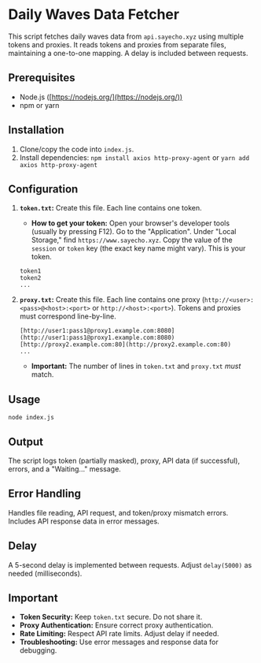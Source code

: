 # Daily Waves Data Fetcher

This script fetches daily waves data from `api.sayecho.xyz` using multiple tokens and proxies. It reads tokens and proxies from separate files, maintaining a one-to-one mapping.  A delay is included between requests.

## Prerequisites

*   Node.js ([https://nodejs.org/](https://nodejs.org/))
*   npm or yarn

## Installation

1.  Clone/copy the code into `index.js`.
2.  Install dependencies: `npm install axios http-proxy-agent` or `yarn add axios http-proxy-agent`

## Configuration

1.  **`token.txt`:** Create this file. Each line contains one token.

    *   **How to get your token:** Open your browser's developer tools (usually by pressing F12). Go to the "Application". Under "Local Storage," find `https://www.sayecho.xyz`. Copy the value of the `session` or `token` key (the exact key name might vary).  This is your token.

    ```
    token1
    token2
    ...
    ```

2.  **`proxy.txt`:** Create this file. Each line contains one proxy (`http://<user>:<pass>@<host>:<port>` or `http://<host>:<port>`).  Tokens and proxies must correspond line-by-line.

    ```
    [http://user1:pass1@proxy1.example.com:8080](http://user1:pass1@proxy1.example.com:8080)
    [http://proxy2.example.com:80](http://proxy2.example.com:80)
    ...
    ```

    *   **Important:** The number of lines in `token.txt` and `proxy.txt` *must* match.

## Usage

`node index.js`

## Output

The script logs token (partially masked), proxy, API data (if successful), errors, and a "Waiting..." message.

## Error Handling

Handles file reading, API request, and token/proxy mismatch errors.  Includes API response data in error messages.

## Delay

A 5-second delay is implemented between requests.  Adjust `delay(5000)` as needed (milliseconds).

## Important

*   **Token Security:** Keep `token.txt` secure. Do not share it.
*   **Proxy Authentication:** Ensure correct proxy authentication.
*   **Rate Limiting:** Respect API rate limits. Adjust delay if needed.
*   **Troubleshooting:** Use error messages and response data for debugging.
